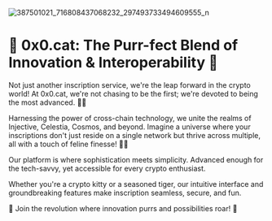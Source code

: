 ![387501021_716808437068232_297493733494609555_n](https://github.com/0x0-cat/.github/assets/7070368/45a54fe0-3e64-4179-9ec9-a75514b95f77)
# 🐾 0x0.cat: The Purr-fect Blend of Innovation & Interoperability 🚀

Not just another inscription service, we're the leap forward in the crypto world! 
At 0x0.cat, we're not chasing to be the first; we're devoted to being the most advanced. 🧠💡

Harnessing the power of cross-chain technology, we unite the realms of Injective, Celestia, Cosmos, and beyond. 
Imagine a universe where your inscriptions don't just reside on a single network but thrive across multiple, all with a touch of feline finesse! 🌌🐱

Our platform is where sophistication meets simplicity.
Advanced enough for the tech-savvy, yet accessible for every crypto enthusiast.

Whether you're a crypto kitty or a seasoned tiger, our intuitive interface and groundbreaking features make inscription seamless, secure, and fun.

🔗 Join the revolution where innovation purrs and possibilities roar! 🚀
